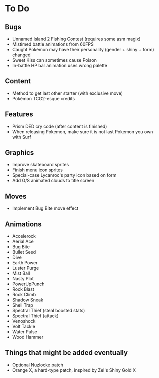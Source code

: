 # To Do

## Bugs

- Unnamed Island 2 Fishing Contest (requires some asm magix)
- Mistimed battle animations from 60FPS
- Caught Pokémon may have their personality (gender + shiny + form) changed
- Sweet Kiss can sometimes cause Poison
- In-battle HP bar animation uses wrong palette

## Content

- Method to get last other starter (with exclusive move)
- Pokémon TCG2-esque credits

## Features

- Prism DED cry code (after content is finished)
- When releasing Pokemon, make sure it is not last Pokemon you own with Surf

## Graphics

- Improve skateboard sprites
- Finish menu icon sprites
- Special-case Lycanroc's party icon based on form
- Add G/S animated clouds to title screen

## Moves

- Implement Bug Bite move effect

## Animations

- Accelerock
- Aerial Ace
- Bug Bite
- Bullet Seed
- Dive
- Earth Power
- Luster Purge
- Mist Ball
- Nasty Plot
- PowerUpPunch
- Rock Blast
- Rock Climb
- Shadow Sneak
- Shell Trap
- Spectral Thief (steal boosted stats)
- Spectral Thief (attack)
- Venoshock
- Volt Tackle
- Water Pulse
- Wood Hammer

## Things that might be added eventually

- Optional Nuzlocke patch
- Orange X, a hard-type patch, inspired by Zel's Shiny Gold X
